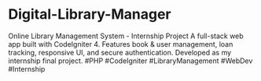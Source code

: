 # Digital-Library-Manager 
Online Library Management System - Internship Project A full-stack web app built with CodeIgniter 4. Features book &amp; user management, loan tracking, responsive UI, and secure authentication. Developed as my internship final project.  #PHP #CodeIgniter #LibraryManagement #WebDev #Internship
